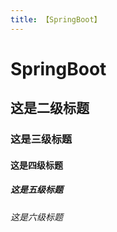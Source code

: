 ```yaml
---
title: 【SpringBoot】
---
```


# SpringBoot

## 这是二级标题

### 这是三级标题

#### 这是四级标题

##### 这是五级标题

###### 这是六级标题

